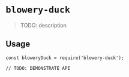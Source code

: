 # `blowery-duck`

> TODO: description

## Usage

```
const bloweryDuck = require('blowery-duck');

// TODO: DEMONSTRATE API
```
